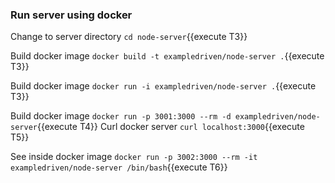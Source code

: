 ### Run server using docker

Change to server directory `cd node-server`{{execute T3}}

Build docker image `docker build -t exampledriven/node-server .`{{execute T3}}

Build docker image `docker run -i exampledriven/node-server .`{{execute T3}}

Build docker image `docker run -p 3001:3000 --rm -d exampledriven/node-server`{{execute T4}}
Curl docker server `curl localhost:3000`{{execute T5}}

See inside docker image `docker run -p 3002:3000 --rm -it exampledriven/node-server /bin/bash`{{execute T6}}


